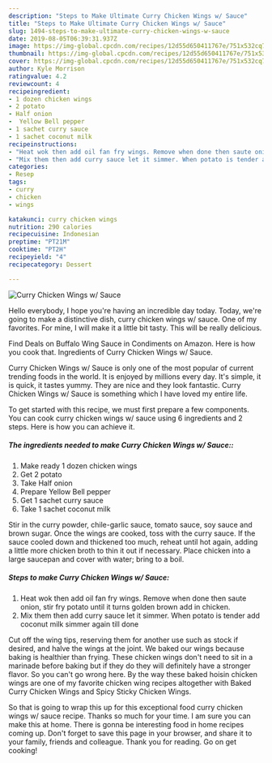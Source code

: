 ```yaml
---
description: "Steps to Make Ultimate Curry Chicken Wings w/ Sauce"
title: "Steps to Make Ultimate Curry Chicken Wings w/ Sauce"
slug: 1494-steps-to-make-ultimate-curry-chicken-wings-w-sauce
date: 2019-08-05T06:39:31.937Z
image: https://img-global.cpcdn.com/recipes/12d55d650411767e/751x532cq70/curry-chicken-wings-w-sauce-recipe-main-photo.jpg
thumbnail: https://img-global.cpcdn.com/recipes/12d55d650411767e/751x532cq70/curry-chicken-wings-w-sauce-recipe-main-photo.jpg
cover: https://img-global.cpcdn.com/recipes/12d55d650411767e/751x532cq70/curry-chicken-wings-w-sauce-recipe-main-photo.jpg
author: Kyle Morrison
ratingvalue: 4.2
reviewcount: 4
recipeingredient:
- 1 dozen chicken wings
- 2 potato
- Half onion
-  Yellow Bell pepper
- 1 sachet curry sauce
- 1 sachet coconut milk
recipeinstructions:
- "Heat wok then add oil fan fry wings. Remove when done then saute onion, stir fry potato until it turns golden brown add in chicken."
- "Mix them then add curry sauce let it simmer. When potato is tender add coconut milk simmer again till done"
categories:
- Resep
tags:
- curry
- chicken
- wings

katakunci: curry chicken wings
nutrition: 290 calories
recipecuisine: Indonesian
preptime: "PT21M"
cooktime: "PT2H"
recipeyield: "4"
recipecategory: Dessert

---
```



![Curry Chicken Wings w/ Sauce](https://img-global.cpcdn.com/recipes/12d55d650411767e/751x532cq70/curry-chicken-wings-w-sauce-recipe-main-photo.jpg)

Hello everybody, I hope you're having an incredible day today. Today, we're going to make a distinctive dish, curry chicken wings w/ sauce. One of my favorites. For mine, I will make it a little bit tasty. This will be really delicious.

Find Deals on Buffalo Wing Sauce in Condiments on Amazon. Here is how you cook that. Ingredients of Curry Chicken Wings w/ Sauce.

Curry Chicken Wings w/ Sauce is only one of the most popular of current trending foods in the world. It is enjoyed by millions every day. It's simple, it is quick, it tastes yummy. They are nice and they look fantastic. Curry Chicken Wings w/ Sauce is something which I have loved my entire life.


To get started with this recipe, we must first prepare a few components. You can cook curry chicken wings w/ sauce using 6 ingredients and 2 steps. Here is how you can achieve it.

##### The ingredients needed to make Curry Chicken Wings w/ Sauce::

1. Make ready 1 dozen chicken wings
1. Get 2 potato
1. Take Half onion
1. Prepare  Yellow Bell pepper
1. Get 1 sachet curry sauce
1. Take 1 sachet coconut milk


Stir in the curry powder, chile-garlic sauce, tomato sauce, soy sauce and brown sugar. Once the wings are cooked, toss with the curry sauce. If the sauce cooled down and thickened too much, reheat until hot again, adding a little more chicken broth to thin it out if necessary. Place chicken into a large saucepan and cover with water; bring to a boil. 

##### Steps to make Curry Chicken Wings w/ Sauce:

1. Heat wok then add oil fan fry wings. Remove when done then saute onion, stir fry potato until it turns golden brown add in chicken.
1. Mix them then add curry sauce let it simmer. When potato is tender add coconut milk simmer again till done


Cut off the wing tips, reserving them for another use such as stock if desired, and halve the wings at the joint. We baked our wings because baking is healthier than frying. These chicken wings don&#39;t need to sit in a marinade before baking but if they do they will definitely have a stronger flavor. So you can&#39;t go wrong here. By the way these baked hoisin chicken wings are one of my favorite chicken wing recipes altogether with Baked Curry Chicken Wings and Spicy Sticky Chicken Wings. 

So that is going to wrap this up for this exceptional food curry chicken wings w/ sauce recipe. Thanks so much for your time. I am sure you can make this at home. There is gonna be interesting food in home recipes coming up. Don't forget to save this page in your browser, and share it to your family, friends and colleague. Thank you for reading. Go on get cooking!
